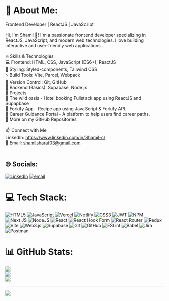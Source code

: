 # 💫 About Me:
Frontend Developer | ReactJS | JavaScript<br><br>Hi, I'm Shamil 👋! I'm a passionate frontend developer specializing in ReactJS, JavaScript, and modern web technologies. I love building interactive and user-friendly web applications.<br><br>🔥 Skills & Technologies<br>💻 Frontend: HTML, CSS, JavaScript (ES6+), ReactJS<br>🎨 Styling: Styled-components, Tailwind CSS<br>⚡ Build Tools: Vite, Parcel, Webpack<br>🔗 Version Control: Git, GitHub<br>📡 Backend (Basics): Supabase, Node.js<br>🚧 Projects<br>🔹 The wild oasis - Hotel booking Fullstack app using ReactJS and Supapbase<br>🔹 Forkify App - Recipe app using JavaScript & Forkify API.<br>🔹 Career Guidance Portal - A platform to help users find career paths.<br>🔹 More on my GitHub Repositories<br><br>📫 Connect with Me<br>LinkedIn: https://www.linkedin.com/in/Shamil-c/<br>📧 Email: shamilsharaf03@gmail.com<br><br>


## 🌐 Socials:
[![LinkedIn](https://img.shields.io/badge/LinkedIn-%230077B5.svg?logo=linkedin&logoColor=white)](https://linkedin.com/in/Shamil-c) [![email](https://img.shields.io/badge/Email-D14836?logo=gmail&logoColor=white)](mailto:shamilsharaf03@gmail.com) 

# 💻 Tech Stack:
![HTML5](https://img.shields.io/badge/html5-%23E34F26.svg?style=for-the-badge&logo=html5&logoColor=white) ![JavaScript](https://img.shields.io/badge/javascript-%23323330.svg?style=for-the-badge&logo=javascript&logoColor=%23F7DF1E) ![Vercel](https://img.shields.io/badge/vercel-%23000000.svg?style=for-the-badge&logo=vercel&logoColor=white) ![Netlify](https://img.shields.io/badge/netlify-%23000000.svg?style=for-the-badge&logo=netlify&logoColor=#00C7B7) ![CSS3](https://img.shields.io/badge/css3-%231572B6.svg?style=for-the-badge&logo=css3&logoColor=white) ![JWT](https://img.shields.io/badge/JWT-black?style=for-the-badge&logo=JSON%20web%20tokens) ![NPM](https://img.shields.io/badge/NPM-%23CB3837.svg?style=for-the-badge&logo=npm&logoColor=white) ![Next JS](https://img.shields.io/badge/Next-black?style=for-the-badge&logo=next.js&logoColor=white) ![NodeJS](https://img.shields.io/badge/node.js-6DA55F?style=for-the-badge&logo=node.js&logoColor=white) ![React](https://img.shields.io/badge/react-%2320232a.svg?style=for-the-badge&logo=react&logoColor=%2361DAFB) ![React Hook Form](https://img.shields.io/badge/React%20Hook%20Form-%23EC5990.svg?style=for-the-badge&logo=reacthookform&logoColor=white) ![React Router](https://img.shields.io/badge/React_Router-CA4245?style=for-the-badge&logo=react-router&logoColor=white) ![Redux](https://img.shields.io/badge/redux-%23593d88.svg?style=for-the-badge&logo=redux&logoColor=white) ![Vite](https://img.shields.io/badge/vite-%23646CFF.svg?style=for-the-badge&logo=vite&logoColor=white) ![Web3.js](https://img.shields.io/badge/web3.js-F16822?style=for-the-badge&logo=web3.js&logoColor=white) ![Supabase](https://img.shields.io/badge/Supabase-3ECF8E?style=for-the-badge&logo=supabase&logoColor=white) ![Git](https://img.shields.io/badge/git-%23F05033.svg?style=for-the-badge&logo=git&logoColor=white) ![GitHub](https://img.shields.io/badge/github-%23121011.svg?style=for-the-badge&logo=github&logoColor=white) ![ESLint](https://img.shields.io/badge/ESLint-4B3263?style=for-the-badge&logo=eslint&logoColor=white) ![Babel](https://img.shields.io/badge/Babel-F9DC3e?style=for-the-badge&logo=babel&logoColor=black) ![Jira](https://img.shields.io/badge/jira-%230A0FFF.svg?style=for-the-badge&logo=jira&logoColor=white) ![Postman](https://img.shields.io/badge/Postman-FF6C37?style=for-the-badge&logo=postman&logoColor=white)
# 📊 GitHub Stats:
![](https://github-readme-stats.vercel.app/api?username=shamilsharaf&theme=dark&hide_border=false&include_all_commits=true&count_private=true)<br/>
![](https://github-readme-streak-stats.herokuapp.com/?user=shamilsharaf&theme=dark&hide_border=false)<br/>
![](https://github-readme-stats.vercel.app/api/top-langs/?username=shamilsharaf&theme=dark&hide_border=false&include_all_commits=true&count_private=true&layout=compact)

---
[![](https://visitcount.itsvg.in/api?id=shamilsharaf&icon=0&color=0)](https://visitcount.itsvg.in)

<!-- Proudly created with GPRM ( https://gprm.itsvg.in ) -->